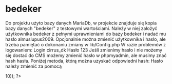 # bedeker
Do projektu użyto bazy danych MariaDb, w projekcie znajduje się kopia bazy danych "bedeker" z testowymi wartościami. Należy w niej założyć użytkownika bedeker z pełnymi uprawnieniami do bazy bedeker i nadać mu hasło almuslupus2009.
Opcjonalnie można zmienić użytkownika i hasło, ale trzeba pamiętać o dokonaniu zmiany w lib/Config.php
W razie problemów z logowaniem:
Login cirrus_dk
Hasło 123
Jeśli zmienimy hasło i nie możemy się dostać do CMS możemy zmienić hasło w phpmyadmin, ale musimy znać hash hasła. Poniżej metoda, którą można uzyskać odpowiedni hash:
Hasło należy zmienić za pomocą 
<?php 
      $password="123"
      echo password_hash("$password", PASSWORD_BCRYPT, array('cost'=>10));
?>

